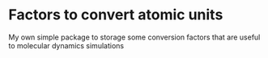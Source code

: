 # Factors to convert atomic units

My own simple package to storage some conversion factors that are useful to
molecular dynamics simulations
